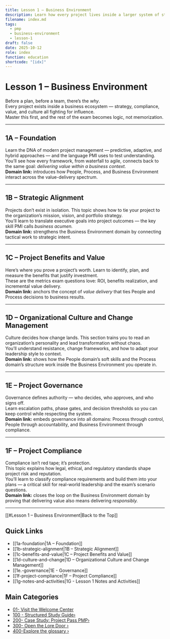 ```yaml
---
title: Lesson 1 – Business Environment
description: Learn how every project lives inside a larger system of strategy, value, and governance. This is where you start thinking like PMI expects you to think.
filename: index.md
tags:
  - pmp
  - business-environment
  - lesson-1
draft: false
date: 2025-10-12
role: index
function: education
shortcode: "[idx]"
---
```


# Lesson 1 – Business Environment  

Before a plan, before a team, there’s the *why*.  
Every project exists inside a business ecosystem — strategy, compliance, value, and culture all fighting for influence.  
Master this first, and the rest of the exam becomes logic, not memorization.  

---

## 1A – Foundation  
Learn the DNA of modern project management — predictive, adaptive, and hybrid approaches — and the language PMI uses to test understanding.  
You’ll see how every framework, from waterfall to agile, connects back to the same goal: *delivering value within a business context.*  
**Domain link:** introduces how People, Process, and Business Environment interact across the value-delivery spectrum.

---

## 1B – Strategic Alignment  
Projects don’t exist in isolation. This topic shows how to tie your project to the organization’s mission, vision, and portfolio strategy.  
You’ll learn to translate executive goals into project outcomes — the key skill PMI calls *business acumen.*  
**Domain link:** strengthens the Business Environment domain by connecting tactical work to strategic intent.

---

## 1C – Project Benefits and Value  
Here’s where you prove a project’s worth. Learn to identify, plan, and measure the benefits that justify investment.  
These are the metrics exam questions love: ROI, benefits realization, and incremental value delivery.  
**Domain link:** anchors the concept of *value delivery* that ties People and Process decisions to business results.

---

## 1D – Organizational Culture and Change Management  
Culture decides how change lands. This section trains you to read an organization’s personality and lead transformation without chaos.  
You’ll understand resistance, change frameworks, and how to adapt your leadership style to context.  
**Domain link:** shows how the People domain’s soft skills and the Process domain’s structure work inside the Business Environment you operate in.

---

## 1E – Project Governance  
Governance defines authority — who decides, who approves, and who signs off.  
Learn escalation paths, phase gates, and decision thresholds so you can keep control while respecting the system.  
**Domain link:** embeds governance into all domains: Process through control, People through accountability, and Business Environment through compliance.

---

## 1F – Project Compliance  
Compliance isn’t red tape; it’s protection.  
This topic explains how legal, ethical, and regulatory standards shape project risk and reputation.  
You’ll learn to classify compliance requirements and build them into your plans — a critical skill for real-world leadership and the exam’s scenario questions.  
**Domain link:** closes the loop on the Business Environment domain by proving that delivering value also means delivering *responsibly.*

---
[[#Lesson 1 – Business Environment|Back to the Top]]
## Quick Links
- [[1a-foundation|1A – Foundation]]
- [[1b-strategic-alignment|1B – Strategic Alignment]]
- [[1c-benefits-and-value|1C – Project Benefits and Value]]
- [[1d-culture-and-change|1D – Organizational Culture and Change Management]]
- [[1e.-governance|1E - Governance]]
- [[1f-project-compliance|1F – Project Compliance]]
- [[1g-notes-and-activities|1G - Lesson 1 Notes and Activities]]

## Main Categories
- [01- Visit the Welcome Center](01-welcome/index)
- [100 - Structured Study Guide›](10-structured/index.md)
- [200- Case Study: Project Pass PMP›](20-case-study/10-artifacts/index.md)
- [300- Open the Lore Door ›](30-the-lore-door/index.md)
- [400-Explore the glossary ›](40-glossary.md)


